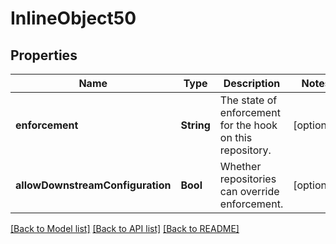 # InlineObject50

## Properties
Name | Type | Description | Notes
------------ | ------------- | ------------- | -------------
**enforcement** | **String** | The state of enforcement for the hook on this repository. | [optional] 
**allowDownstreamConfiguration** | **Bool** | Whether repositories can override enforcement. | [optional] 

[[Back to Model list]](../README.md#documentation-for-models) [[Back to API list]](../README.md#documentation-for-api-endpoints) [[Back to README]](../README.md)


